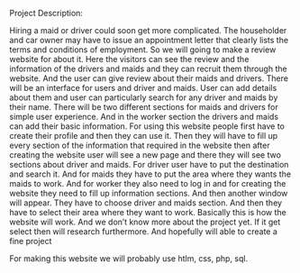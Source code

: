 Project Description:  
 
 
 
 
Hiring a maid or driver could soon get more complicated. The householder and car owner may
have to issue an appointment letter that clearly lists the terms and conditions of employment. So
we will going to make a review website for about it. Here the visitors can see the review and the
information of the drivers and maids and they can recruit them through the website. And the
user can give review about their maids and drivers. There will be an interface for users and
driver and maids. User can add details about them and user can particularly search for any
driver and maids by their name. There will be two different sections for maids and drivers for
simple user experience. And in the worker section the drivers and maids can add their basic
information. For using this website people first have to create their profile and then they can use
it. Then they will have to fill up every section of the information that required in the website then
after creating the website user will see a new page and there they will see two sections about
driver and maids. For driver user have to put the destination and search it. And for maids they
have to put the area where they wants the maids to work. And for worker they also need to log
in and for creating the website they need to fill up information sections. And then another
window will appear. They have to choose driver and maids section. And then they have to select
their area where they want to work. Basically this is how the website will work. And we don’t
know more about the project yet. If it get select then will research furthermore. And hopefully will
able to create a fine project 
 
 
 
 
 
 
 
For making this website we will probably use htlm, css, php, sql. 
